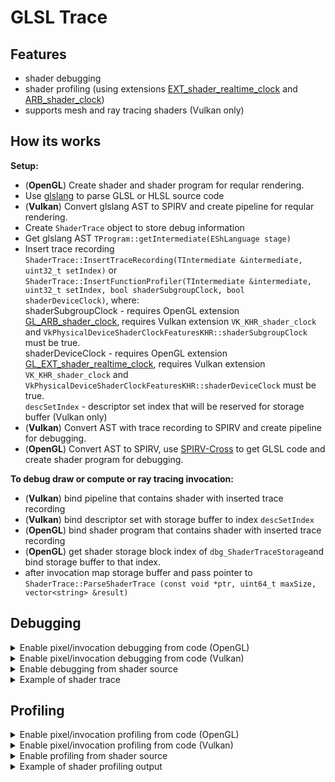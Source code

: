 # GLSL Trace

## Features
 * shader debugging
 * shader profiling (using extensions [EXT_shader_realtime_clock](https://github.com/KhronosGroup/GLSL/blob/master/extensions/ext/EXT_shader_realtime_clock.txt) and [ARB_shader_clock](https://www.khronos.org/registry/OpenGL/extensions/ARB/ARB_shader_clock.txt))
 * supports mesh and ray tracing shaders (Vulkan only)

## How its works
**Setup:**</br> 
 * (__OpenGL__) Create shader and shader program for reqular rendering.
 * Use [glslang](https://github.com/KhronosGroup/glslang) to parse GLSL or HLSL source code
 * (__Vulkan__) Convert glslang AST to SPIRV and create pipeline for reqular rendering.
 * Create `ShaderTrace` object to store debug information
 * Get glslang AST `TProgram::getIntermediate(EShLanguage stage)`
 * Insert trace recording `ShaderTrace::InsertTraceRecording(TIntermediate &intermediate, uint32_t setIndex)` or `ShaderTrace::InsertFunctionProfiler(TIntermediate &intermediate, uint32_t setIndex, bool shaderSubgroupClock, bool shaderDeviceClock)`, where:</br>
   shaderSubgroupClock - requires OpenGL extension [GL_ARB_shader_clock](https://www.khronos.org/registry/OpenGL/extensions/ARB/ARB_shader_clock.txt), requires Vulkan extension `VK_KHR_shader_clock` and `VkPhysicalDeviceShaderClockFeaturesKHR::shaderSubgroupClock` must be true.</br>
   shaderDeviceClock - requires OpenGL extension [GL_EXT_shader_realtime_clock](https://github.com/KhronosGroup/GLSL/blob/master/extensions/ext/GL_EXT_shader_realtime_clock.txt), requires Vulkan extension `VK_KHR_shader_clock` and `VkPhysicalDeviceShaderClockFeaturesKHR::shaderDeviceClock` must be true.</br>
   `descSetIndex` - descriptor set index that will be reserved for storage buffer (Vulkan only)</br>
 * (__Vulkan__) Convert AST with trace recording to SPIRV and create pipeline for debugging.
 * (__OpenGL__) Convert AST to SPIRV, use [SPIRV-Cross](https://github.com/KhronosGroup/SPIRV-Cross) to get GLSL code and create shader program for debugging.


**To debug draw or compute or ray tracing invocation:**</br> 
 
 * (__Vulkan__) bind pipeline that contains shader with inserted trace recording
 * (__Vulkan__) bind descriptor set with storage buffer to index `descSetIndex`
 * (__OpenGL__) bind shader program that contains shader with inserted trace recording
 * (__OpenGL__) get shader storage block index of `dbg_ShaderTraceStorage`and bind storage buffer to that index.
 * after invocation map storage buffer and pass pointer to `ShaderTrace::ParseShaderTrace (const void *ptr, uint64_t maxSize, vector<string> &result)`
 
## Debugging

<details>
<summary>Enable pixel/invocation debugging from code (OpenGL)</summary>
   
```cpp
// clear buffer
uint32_t  zero = 0;
glClearBufferData( GL_SHADER_STORAGE_BUFFER, GL_R32UI, GL_RED_INTEGER, GL_UNSIGNED_INT, &zero );

// set pixel which you need to debug (2 components)
// record if {pixel_x, pixel_y} == floor(gl_FragCoord.xy)
uint32_t  data[] = { pixel_x, pixel_y };
glBufferSubData( GL_SHADER_STORAGE_BUFFER, 0, sizeof(data), data );

// draw
...

// ... or which compute invocation or ray tracing launch (3 components)
// record if {thread_x, thread_y, thread_z} == gl_GlobalInvocationID
// record if {thread_x, thread_y, thread_z} == gl_LaunchID
uint32_t  data[] = { thread_x, thread_y, thread_z };
glBufferSubData( GL_SHADER_STORAGE_BUFFER, 0, sizeof(data), data );

// dispatch or trace
...
```
</details>
<details>
<summary>Enable pixel/invocation debugging from code (Vulkan)</summary>
   
```cpp
// set pixel which you need to debug (2 components)
// record if {pixel_x, pixel_y} == floor(gl_FragCoord.xy)
uint32_t  data[] = { pixel_x, pixel_y };
vkCmdUpdateBuffer( cmdBuffer, debugOutputBuffer, 0, sizeof(data), data );
vkCmdFillBuffer( cmdBuffer, debugOutputBuffer, sizeof(data), VK_WHOLE_SIZE, 0 );

// draw
...

// ... or which compute invocation or ray tracing launch (3 components)
// record if {thread_x, thread_y, thread_z} == gl_GlobalInvocationID
// record if {thread_x, thread_y, thread_z} == gl_LaunchID
uint32_t  data[] = { thread_x, thread_y, thread_z };
vkCmdUpdateBuffer( cmdBuffer, debugOutputBuffer, 0, sizeof(data), data );
vkCmdFillBuffer( cmdBuffer, debugOutputBuffer, sizeof(data), VK_WHOLE_SIZE, 0 );

// dispatch or trace
...
```
</details>

<details>
<summary>Enable debugging from shader source</summary>

```cpp
// empty function will be replaced during shader compilation
void dbg_EnableTraceRecording (bool b) {}

void main ()
{
    bool condition = ...
        
    // if condition is true then trace recording will start here
    dbg_EnableTraceRecording( condition );
    ...
}
```
</details>

<details>
<summary>Example of shader trace</summary>

```cpp
//> gl_GlobalInvocationID: uint3 {8, 8, 0}
//> gl_LocalInvocationID: uint3 {0, 0, 0}
//> gl_WorkGroupID: uint3 {1, 1, 0}
no source

//> index: uint {136}
//  gl_GlobalInvocationID: uint3 {8, 8, 0}
11. index = gl_GlobalInvocationID.x + gl_GlobalInvocationID.y * gl_NumWorkGroups.x * gl_WorkGroupSize.x;

//> size: uint {256}
12. size = gl_NumWorkGroups.x * gl_NumWorkGroups.y * gl_WorkGroupSize.x * gl_WorkGroupSize.y;

//> value: float {0.506611}
//  index: uint {136}
//  size: uint {256}
13. value = sin( float(index) / size );

//> imageStore(): void
//  gl_GlobalInvocationID: uint3 {8, 8, 0}
//  value: float {0.506611}
14.     imageStore( un_OutImage, ivec2(gl_GlobalInvocationID.xy), vec4(value) );
```
</details>


## Profiling

<details>
<summary>Enable pixel/invocation profiling from code (OpenGL)</summary>
   
```cpp
// clear buffer
uint32_t  zero = 0;
glClearBufferData( GL_SHADER_STORAGE_BUFFER, GL_R32UI, GL_RED_INTEGER, GL_UNSIGNED_INT, &zero );

// set pixel which you need to profile (2 components)
// record if {pixel_x, pixel_y} == floor(gl_FragCoord.xy)
uint32_t  data[] = { pixel_x, pixel_y };
glBufferSubData( GL_SHADER_STORAGE_BUFFER, 0, sizeof(data), data );

// draw
...

// ... or which compute invocation or ray tracing launch (3 components)
// record if {thread_x, thread_y, thread_z} == gl_GlobalInvocationID
// record if {thread_x, thread_y, thread_z} == gl_LaunchID
uint32_t  data[] = { thread_x, thread_y, thread_z };
glBufferSubData( GL_SHADER_STORAGE_BUFFER, 0, sizeof(data), data );

// dispatch or trace
...
```
</details>
<details>
<summary>Enable pixel/invocation profiling from code (Vulkan)</summary>
   
```cpp
// set pixel which you need to debug (2 components)
// record if {pixel_x, pixel_y} == floor(gl_FragCoord.xy)
uint32_t  data[] = { pixel_x, pixel_y };
vkCmdUpdateBuffer( cmdBuffer, debugOutputBuffer, 0, sizeof(data), data );
vkCmdFillBuffer( cmdBuffer, debugOutputBuffer, sizeof(data), VK_WHOLE_SIZE, 0 );

// draw
...

// ... or which compute invocation or ray tracing launch (3 components)
// record if {thread_x, thread_y, thread_z} == gl_GlobalInvocationID
// record if {thread_x, thread_y, thread_z} == gl_LaunchID
uint32_t  data[] = { thread_x, thread_y, thread_z };
vkCmdUpdateBuffer( cmdBuffer, debugOutputBuffer, 0, sizeof(data), data );
vkCmdFillBuffer( cmdBuffer, debugOutputBuffer, sizeof(data), VK_WHOLE_SIZE, 0 );

// dispatch or trace
...
```
</details>

<details>
<summary>Enable profiling from shader source</summary>
   
```cpp
// empty function will be replaced during shader compilation
void dbg_EnableProfiling (bool b) {}
    
void main ()
{
    bool condition = ...
        
    // if condition is true then profiling will start here
    dbg_EnableProfiling( condition );
    ...
}
```
</details>

<details>
<summary>Example of shader profiling output</summary>

```cpp
//> gl_GlobalInvocationID: uint3 {512, 512, 0}
//> gl_LocalInvocationID: uint3 {0, 0, 0}
//> gl_WorkGroupID: uint3 {64, 64, 0}
no source

// subgroup total: 100.00%,  avr: 100.00%,  (95108.00)
// device   total: 100.00%,  avr: 100.00%,  (2452.00)
// invocations:    1
106. void main ()

// subgroup total: 89.57%,  avr: 89.57%,  (85192.00)
// device   total: 89.56%,  avr: 89.56%,  (2196.00)
// invocations:    1
29. float FBM (in float3 coord)

// subgroup total: 84.67%,  avr: 12.10%,  (11504.57)
// device   total: 84.18%,  avr: 12.03%,  (294.86)
// invocations:    7
56. float GradientNoise (const float3 pos)

// subgroup total: 45.15%,  avr: 0.81%,  (766.86)
// device   total: 44.54%,  avr: 0.80%,  (19.50)
// invocations:    56
72. float3 DHash33 (const float3 p)
```
</details>

